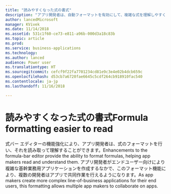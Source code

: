 ```yaml
---
title: "読みやすくなった式の書式"
description: "アプリ開発者は、自動フォーマットを有効にして、複雑な式を理解しやすくできます"
author: lancedMicrosoft
manager: KVivek
ms.date: 11/14/2018
ms.assetid: 531c1f60-ce73-e811-a96b-000d3a18c83b
ms.topic: article
ms.prod: 
ms.service: business-applications
ms.technology: 
ms.author: lanced
audience: Power user
ms.translationtype: HT
ms.sourcegitcommit: cefcf9f22fa7701234cd81e9c3e4e02b4dcb659c
ms.openlocfilehash: d53cb7a6720fae6645c5cdf264cb918910fac540
ms.contentlocale: ja-jp
ms.lasthandoff: 11/16/2018

---
```

# <a name="formula-formatting-easier-to-read"></a><span data-ttu-id="eef32-103">読みやすくなった式の書式</span><span class="sxs-lookup"><span data-stu-id="eef32-103">Formula formatting easier to read</span></span>




<span data-ttu-id="eef32-104">式バー エディターの機能強化により、アプリ開発者は、式のフォーマットを行い、それを読み取って理解することができます。</span><span class="sxs-lookup"><span data-stu-id="eef32-104">Enhancements to the formula-bar editor provide the ability to format formulas, helping app makers read and understand them.</span></span> <span data-ttu-id="eef32-105">アプリ開発者がエンドユーザー向けにより複雑な基幹業務用アプリケーションを作成するなかで、このフォーマット機能により、複数の開発者はアプリで共同作業を行えるようになります。</span><span class="sxs-lookup"><span data-stu-id="eef32-105">As app makers create more complex line-of-business applications for their end users, this formatting allows multiple app makers to collaborate on apps.</span></span>

